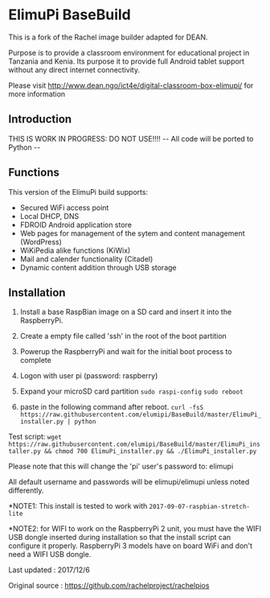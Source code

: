 # ElimuPi BaseBuild
This is a fork of the Rachel image builder adapted for DEAN. 

Purpose is to provide a classroom environment for educational project in Tanzania and Kenia. Its purpose it to provide full Android tablet support without any direct internet connectivity.

Please visit http://www.dean.ngo/ict4e/digital-classroom-box-elimupi/ for more information

## Introduction
THIS IS WORK IN PROGRESS: DO NOT USE!!!!
-- All code will be ported to Python --  


## Functions
This version of the ElimuPi build supports:
- Secured WiFi access point
- Local DHCP, DNS
- FDROID Android application store
- Web pages for management of the sytem and content management (WordPress)
- WiKiPedia alike functions (KiWix)
- Mail and calender functionality (Citadel)
- Dynamic content addition through USB storage   
 
## Installation
1. Install a base RaspBian image on a SD card and insert it into the RaspberryPi.

2. Create a empty file called 'ssh' in the root of the boot partition
 
3. Powerup the RaspberryPi and wait for the initial boot process to complete

5. Logon with user pi (password: raspberry)  

5. Expand your microSD card partition
`sudo raspi-config`
`sudo reboot`

6. paste in the following command after reboot.
`curl -fsS https://raw.githubusercontent.com/elumipi/BaseBuild/master/ElimuPi_installer.py | python`

Test script: `wget https://raw.githubusercontent.com/elumipi/BaseBuild/master/ElimuPi_installer.py && chmod 700 ElimuPi_installer.py && ./ElimuPi_installer.py` 

Please note that this will change the 'pi' user's password to: elimupi

All default username and passwords will be elimupi/elimupi unless noted differently.

*NOTE1: This install is tested to work with `2017-09-07-raspbian-stretch-lite` 

*NOTE2: for WIFI to work on the RaspberryPi 2 unit, you must have the WIFI USB dongle inserted
during installation so that the install script can configure it properly. RaspberryPi 3 models have on board WiFi and don't need a WIFI USB dongle.

Last updated : 2017/12/6 

Original source : https://github.com/rachelproject/rachelpios
